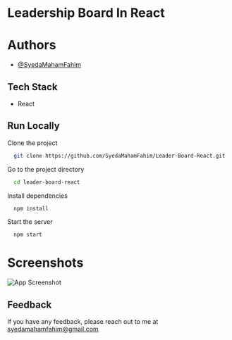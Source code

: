 
# Leadership Board In React




# Authors

- [@SyedaMahamFahim](https://github.com/SyedaMahamFahim/)

## Tech Stack
- React






## Run Locally

Clone the project

```bash
  git clone https://github.com/SyedaMahamFahim/Leader-Board-React.git
```

Go to the project directory

```bash
  cd leader-board-react

```

Install dependencies

```bash
  npm install
```

Start the server

```bash
  npm start
```


# Screenshots

![App Screenshot](https://user-images.githubusercontent.com/79671325/189234603-0f1ba8fe-4b50-418e-90d3-76060d04b956.png)




## Feedback

If you have any feedback, please reach out to me at syedamahamfahim@gmail.com

